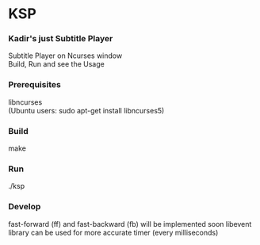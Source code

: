 # KSP 
### Kadir's just Subtitle Player
Subtitle Player on Ncurses window <br/> Build, Run and see the Usage

### Prerequisites
libncurses <br/> (Ubuntu users: sudo apt-get install libncurses5)

### Build
make

### Run
./ksp

### Develop
fast-forward (ff) and fast-backward (fb) will be implemented soon
libevent library can be used for more accurate timer (every milliseconds)
